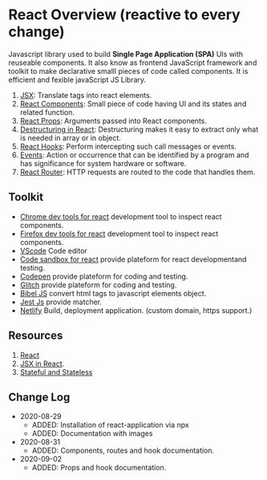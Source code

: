 # React Overview (reactive to every change)

Javascript library used to build **Single Page Application (SPA)** UIs with reuseable components.
It also know as frontend JavaScript framework and toolkit to make declarative smalll pieces of code called components.
It is efficient and fexible javaScript JS Library.

  1. [JSX](https://github.com/arsibux/react-app/blob/main/docs/jsx.md): Translate tags into react elements.
  2. [React Components](https://github.com/arsibux/react-app/blob/main/docs/components.md): Small piece of code having UI and its states and related function.
  3. [React Props](https://github.com/arsibux/react-app/blob/main/docs/props.md): Arguments passed into React components.
  4. [Destructuring in React](https://github.com/arsibux/react-app/blob/main/docs/dest.md): Destructuring makes it easy to extract only what is needed in array or in object.
  5. [React Hooks](https://github.com/arsibux/react-app/blob/main/docs/hooks.md): Perform intercepting such call messages or events.
  6. [Events](https://github.com/arsibux/react-app/blob/main/docs/events.md): Action or occurrence that can be identified by a program and has significance for system hardware or software.
  7. [React Router](https://github.com/arsibux/react-app/blob/main/docs/router.md): HTTP requests are routed to the code that handles them.

<!-- ## Installation
  1. Install [NodeJS](https://nodejs.org/en/download/) at you local.
  2. Run `npx create-react-app project-react`
  3. Run `cd project-react` and `npm start` -->
## Toolkit

  - [Chrome dev tools for react](https://chrome.google.com/webstore/detail/react-developer-tools/fmkadmapgofadopljbjfkapdkoienihi?hl=en) development tool to inspect react components.
  - [Firefox dev tools for react](https://addons.mozilla.org/en-GB/firefox/addon/react-devtools/) development tool to inspect react components.
  - [VScode](https://code.visualstudio.com/download) Code editor
  - [Code sandbox for react](https://codesandbox.io/s/new?utm_source=dotnew) provide plateform for react developmentand testing.
  - [Codepen](https://codepen.io/) provide plateform for coding and testing.
  - [Glitch](https://glitch.com/) provide plateform for coding and testing.
  - [Bibel JS](https://babeljs.io/repl/) convert html tags to javascript elements object.
  - [Jest Js](https://jestjs.io) provide matcher.
  - [Netlify](https://www.netlify.com/) Build, deployment application. (custom domain, https support.)

## Resources

  1. [React](https://reactjs.org/docs/getting-started.html)
  2. [JSX in React](https://www.w3schools.com/react/react_jsx.asp).
  3. [Stateful and Stateless](https://programmingwithmosh.com/javascript/stateful-stateless-components-react/)

## Change Log

- 2020-08-29
  - ADDED: Installation of react-application via npx
  - ADDED: Documentation with images
- 2020-08-31
  - ADDED: Components, routes and hook documentation.
- 2020-09-02
  - ADDED: Props and hook documentation.